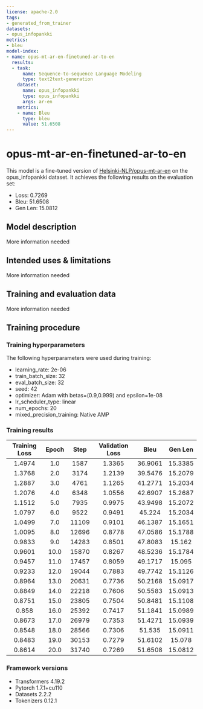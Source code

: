 ```yaml
---
license: apache-2.0
tags:
- generated_from_trainer
datasets:
- opus_infopankki
metrics:
- bleu
model-index:
- name: opus-mt-ar-en-finetuned-ar-to-en
  results:
  - task:
      name: Sequence-to-sequence Language Modeling
      type: text2text-generation
    dataset:
      name: opus_infopankki
      type: opus_infopankki
      args: ar-en
    metrics:
    - name: Bleu
      type: bleu
      value: 51.6508
---
```


<!-- This model card has been generated automatically according to the information the Trainer had access to. You
should probably proofread and complete it, then remove this comment. -->

# opus-mt-ar-en-finetuned-ar-to-en

This model is a fine-tuned version of [Helsinki-NLP/opus-mt-ar-en](https://huggingface.co/Helsinki-NLP/opus-mt-ar-en) on the opus_infopankki dataset.
It achieves the following results on the evaluation set:
- Loss: 0.7269
- Bleu: 51.6508
- Gen Len: 15.0812

## Model description

More information needed

## Intended uses & limitations

More information needed

## Training and evaluation data

More information needed

## Training procedure

### Training hyperparameters

The following hyperparameters were used during training:
- learning_rate: 2e-06
- train_batch_size: 32
- eval_batch_size: 32
- seed: 42
- optimizer: Adam with betas=(0.9,0.999) and epsilon=1e-08
- lr_scheduler_type: linear
- num_epochs: 20
- mixed_precision_training: Native AMP

### Training results

| Training Loss | Epoch | Step  | Validation Loss | Bleu    | Gen Len |
|:-------------:|:-----:|:-----:|:---------------:|:-------:|:-------:|
| 1.4974        | 1.0   | 1587  | 1.3365          | 36.9061 | 15.3385 |
| 1.3768        | 2.0   | 3174  | 1.2139          | 39.5476 | 15.2079 |
| 1.2887        | 3.0   | 4761  | 1.1265          | 41.2771 | 15.2034 |
| 1.2076        | 4.0   | 6348  | 1.0556          | 42.6907 | 15.2687 |
| 1.1512        | 5.0   | 7935  | 0.9975          | 43.9498 | 15.2072 |
| 1.0797        | 6.0   | 9522  | 0.9491          | 45.224  | 15.2034 |
| 1.0499        | 7.0   | 11109 | 0.9101          | 46.1387 | 15.1651 |
| 1.0095        | 8.0   | 12696 | 0.8778          | 47.0586 | 15.1788 |
| 0.9833        | 9.0   | 14283 | 0.8501          | 47.8083 | 15.162  |
| 0.9601        | 10.0  | 15870 | 0.8267          | 48.5236 | 15.1784 |
| 0.9457        | 11.0  | 17457 | 0.8059          | 49.1717 | 15.095  |
| 0.9233        | 12.0  | 19044 | 0.7883          | 49.7742 | 15.1126 |
| 0.8964        | 13.0  | 20631 | 0.7736          | 50.2168 | 15.0917 |
| 0.8849        | 14.0  | 22218 | 0.7606          | 50.5583 | 15.0913 |
| 0.8751        | 15.0  | 23805 | 0.7504          | 50.8481 | 15.1108 |
| 0.858         | 16.0  | 25392 | 0.7417          | 51.1841 | 15.0989 |
| 0.8673        | 17.0  | 26979 | 0.7353          | 51.4271 | 15.0939 |
| 0.8548        | 18.0  | 28566 | 0.7306          | 51.535  | 15.0911 |
| 0.8483        | 19.0  | 30153 | 0.7279          | 51.6102 | 15.078  |
| 0.8614        | 20.0  | 31740 | 0.7269          | 51.6508 | 15.0812 |


### Framework versions

- Transformers 4.19.2
- Pytorch 1.7.1+cu110
- Datasets 2.2.2
- Tokenizers 0.12.1
